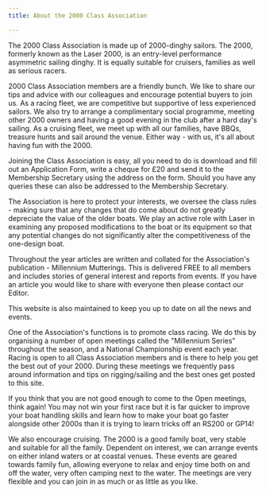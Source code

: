 ```yaml
---
title: About the 2000 Class Association

---
```

The 2000 Class Association is made up of 2000-dinghy sailors. The 2000, formerly known as the Laser 2000, is an entry-level performance asymmetric sailing dinghy. It is equally suitable for cruisers, families as well as serious racers.

2000 Class Association members are a friendly bunch. We like to share our tips and advice with our colleagues and encourage potential buyers to join us. As a racing fleet, we are competitive but supportive of less experienced sailors. We also try to arrange a complimentary social programme, meeting other 2000 owners and having a good evening in the club after a hard day's sailing. As a cruising fleet, we meet up with all our families, have BBQs, treasure hunts and sail around the venue. Either way - with us, it's all about having fun with the 2000.

Joining the Class Association is easy, all you need to do is download and fill out an Application Form, write a cheque for £20 and send it to the Membership Secretary using the address on the form. Should you have any queries these can also be addressed to the Membership Secretary.

The Association is here to protect your interests, we oversee the class rules - making sure that any changes that do come about do not greatly depreciate the value of the older boats. We play an active role with Laser in examining any proposed modifications to the boat or its equipment so that any potential changes do not significantly alter the competitiveness of the one-design boat.

Throughout the year articles are written and collated for the Association's publication - Millennium Mutterings. This is delivered FREE to all members and includes stories of general interest and reports from events. If you have an article you would like to share with everyone then please contact our Editor.

This website is also maintained to keep you up to date on all the news and events. 

One of the Association's functions is to promote class racing. We do this by organising a number of open meetings called the "Millennium Series" throughout the season, and a National Championship event each year. Racing is open to all Class Association members and is there to help you get the best out of your 2000. During these meetings we frequently pass around information and tips on rigging/sailing and the best ones get posted to this site.

If you think that you are not good enough to come to the Open meetings, think again! You may not win your first race but it is far quicker to improve your boat handling skills and learn how to make your boat go faster alongside other 2000s than it is trying to learn tricks off an RS200 or GP14!

We also encourage cruising. The 2000 is a good family boat, very stable and suitable for all the family. Dependent on interest, we can arrange events on either inland waters or at coastal venues. These events are geared towards family fun, allowing everyone to relax and enjoy time both on and off the water, very often camping next to the water. The meetings are very flexible and you can join in as much or as little as you like.